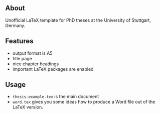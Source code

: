 About
-----
Unofficial LaTeX template for PhD theses at the University of Stuttgart, Germany.

Features
--------
* output format is A5
* title page
* nice chapter headings
* important LaTeX packages are enabled

Usage
-----
* `thesis-example.tex` is the main document
* `word.tex` gives you some ideas how to produce a Word file out of the LaTeX version.
